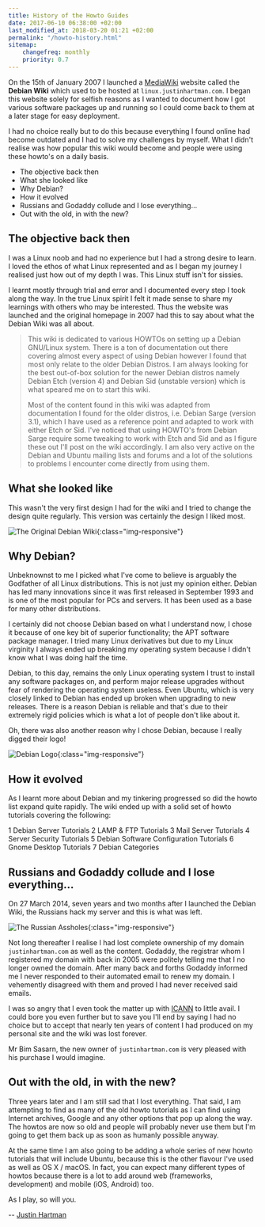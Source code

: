 ```yaml
---
title: History of the Howto Guides
date: 2017-06-10 06:38:00 +02:00
last_modified_at: 2018-03-20 01:21 +02:00
permalink: "/howto-history.html"
sitemap:
    changefreq: monthly
    priority: 0.7
---
```


On the 15th of January 2007 I launched a [MediaWiki][wiki] website called the **Debian Wiki** which used to be hosted at `linux.justinhartman.com`. I began this website solely for selfish reasons as I wanted to document how I got various software packages up and running so I could come back to them at a later stage for easy deployment.

I had no choice really but to do this because everything I found online had become outdated and I had to solve my challenges by myself. What I didn't realise was how popular this wiki would become and people were using these howto's on a daily basis.

<!-- MarkdownTOC -->

- The objective back then
- What she looked like
- Why Debian?
- How it evolved
- Russians and Godaddy collude and I lose everything...
- Out with the old, in with the new?

<!-- /MarkdownTOC -->

## The objective back then

I was a Linux noob and had no experience but I had a strong desire to learn. I loved the ethos of what Linux represented and as I began my journey I realised just how out of my depth I was. This Linux stuff isn't for sissies.

I learnt mostly through trial and error and I documented every step I took along the way. In the true Linux spirit I felt it made sense to share my learnings with others who may be interested. Thus the website was launched and the original homepage in 2007 had this to say about what the Debian Wiki was all about. 

> This wiki is dedicated to various HOWTOs on setting up a Debian GNU/Linux system. There is a ton of documentation out there covering almost every aspect of using Debian however I found that most only relate to the older Debian Distros. I am always looking for the best out-of-box solution for the newer Debian distros namely Debian Etch (version 4) and Debian Sid (unstable version) which is what speared me on to start this wiki.
>
> Most of the content found in this wiki was adapted from documentation I found for the older distros, i.e. Debian Sarge (version 3.1), which I have used as a reference point and adapted to work with either Etch or Sid. I've noticed that using HOWTO's from Debian Sarge require some tweaking to work with Etch and Sid and as I figure these out I'll post on the wiki accordingly. I am also very active on the Debian and Ubuntu mailing lists and forums and a lot of the solutions to problems I encounter come directly from using them.

## What she looked like

This wasn't the very first design I had for the wiki and I tried to change the design quite regularly. This version was certainly the design I liked most.

![The Original Debian Wiki][wiki-design]{:class="img-responsive"}

## Why Debian?

Unbeknownst to me I picked what I've come to believe is arguably the Godfather of all Linux distributions. This is not just my opinion either. Debian has led many innovations since it was first released in September 1993 and is one of the most popular for PCs and servers. It has been used as a base for many other distributions.

I certainly did not choose Debian based on what I understand now, I chose it because of one key bit of superior functionality; the APT software package manager. I tried many Linux derivatives but due to my Linux virginity I always ended up breaking my operating system because I didn't know what I was doing half the time. 

Debian, to this day, remains the only Linux operating system I trust to install any software packages on, and perform major release upgrades without fear of rendering the operating system useless. Even Ubuntu, which is very closely linked to Debian has ended up broken when upgrading to new releases. There is a reason Debian is reliable and that's due to their extremely rigid policies which is what a lot of people don't like about it.

Oh, there was also another reason why I chose Debian, because I really digged their logo!

![Debian Logo][debian-logo]{:class="img-responsive"}

## How it evolved

As I learnt more about Debian and my tinkering progressed so did the howto list expand quite rapidly. The wiki ended up with a solid set of howto tutorials covering the following:

 1 Debian Server Tutorials
 2 LAMP & FTP Tutorials
 3 Mail Server Tutorials
 4 Server Security Tutorials
 5 Debian Software Configuration Tutorials
 6 Gnome Desktop Tutorials
 7 Debian Categories

## Russians and Godaddy collude and I lose everything...

On 27 March 2014, seven years and two months after I launched the Debian Wiki, the Russians hack my server and this is what was left.

![The Russian Assholes][russian-assholes]{:class="img-responsive"}

Not long thereafter I realise I had lost complete ownership of my domain `justinhartman.com` as well as the content. Godaddy, the registrar whom I registered my domain with back in 2005 were politely telling me that I no longer owned the domain. After many back and forths Godaddy informed me I never responded to their automated email to renew my domain. I vehemently disagreed with them and proved I had never received said emails. 

I was so angry that I even took the matter up with [ICANN][icann] to little avail. I could bore you even further but to save you I'll end by saying I had no choice but to accept that nearly ten years of content I had produced on my personal site and the wiki was lost forever.

Mr Bim Sasarn, the new owner of `justinhartman.com` is very pleased with his purchase I would imagine.

## Out with the old, in with the new?

Three years later and I am still sad that I lost everything. That said, I am attempting to find as many of the old howto tutorials as I can find using Internet archives, Google and any other options that pop up along the way. The howtos are now so old and people will probably never use them but I'm going to get them back up as soon as humanly possible anyway.

At the same time I am also going to be adding a whole series of new howto tutorials that will include Ubuntu, because this is the other flavour I've used as well as OS X / macOS. In fact, you can expect many different types of howtos because there is a lot to add around web (frameworks, development) and mobile (iOS, Android) too.

As I play, so will you.

-- [Justin Hartman][justin-home]


 [wiki]: https://www.mediawiki.org/wiki/MediaWiki
 [wiki-design]: /images/pages/history/linux.justinhartman.com.design.png "Original Debain Wiki Design"
 [debian-logo]: /images/pages/history/debian.png "Debian Logo"
 [russian-assholes]: /images/pages/history/linux.justinhartman.com.png "The Russian Assholes"
 [icann]: https://www.icann.org
 [justin-home]: http://justin.hartman.me
